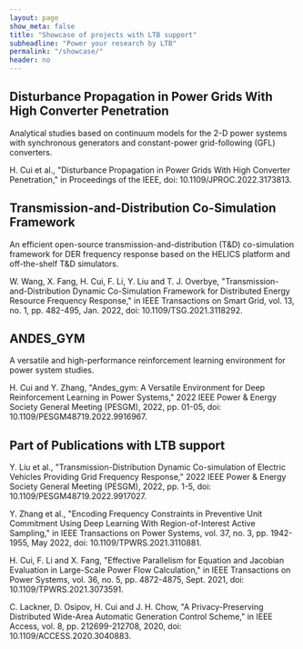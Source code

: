 ```yaml
---
layout: page
show_meta: false
title: "Showcase of projects with LTB support"
subheadline: "Power your research by LTB"
permalink: "/showcase/"
header: no
---
```

## Disturbance Propagation in Power Grids With High Converter Penetration

Analytical studies based on continuum models for the 2-D power systems with synchronous generators and constant-power grid-following (GFL) converters.

H. Cui et al., "Disturbance Propagation in Power Grids With High Converter Penetration," in Proceedings of the IEEE, doi: 10.1109/JPROC.2022.3173813.

## Transmission-and-Distribution Co-Simulation Framework

An efficient open-source transmission-and-distribution (T&D) co-simulation framework for DER frequency response based on the HELICS platform and off-the-shelf T&D simulators.

W. Wang, X. Fang, H. Cui, F. Li, Y. Liu and T. J. Overbye, "Transmission-and-Distribution Dynamic Co-Simulation Framework for Distributed Energy Resource Frequency Response," in IEEE Transactions on Smart Grid, vol. 13, no. 1, pp. 482-495, Jan. 2022, doi: 10.1109/TSG.2021.3118292.

## ANDES_GYM

A versatile and high-performance reinforcement learning environment for power system studies.

H. Cui and Y. Zhang, "Andes_gym: A Versatile Environment for Deep Reinforcement Learning in Power Systems," 2022 IEEE Power & Energy Society General Meeting (PESGM), 2022, pp. 01-05, doi: 10.1109/PESGM48719.2022.9916967.


## Part of Publications with LTB support

Y. Liu et al., "Transmission-Distribution Dynamic Co-simulation of Electric Vehicles Providing Grid Frequency Response," 2022 IEEE Power & Energy Society General Meeting (PESGM), 2022, pp. 1-5, doi: 10.1109/PESGM48719.2022.9917027.

Y. Zhang et al., "Encoding Frequency Constraints in Preventive Unit Commitment Using Deep Learning With Region-of-Interest Active Sampling," in IEEE Transactions on Power Systems, vol. 37, no. 3, pp. 1942-1955, May 2022, doi: 10.1109/TPWRS.2021.3110881.

H. Cui, F. Li and X. Fang, "Effective Parallelism for Equation and Jacobian Evaluation in Large-Scale Power Flow Calculation," in IEEE Transactions on Power Systems, vol. 36, no. 5, pp. 4872-4875, Sept. 2021, doi: 10.1109/TPWRS.2021.3073591.

C. Lackner, D. Osipov, H. Cui and J. H. Chow, "A Privacy-Preserving Distributed Wide-Area Automatic Generation Control Scheme," in IEEE Access, vol. 8, pp. 212699-212708, 2020, doi: 10.1109/ACCESS.2020.3040883.
